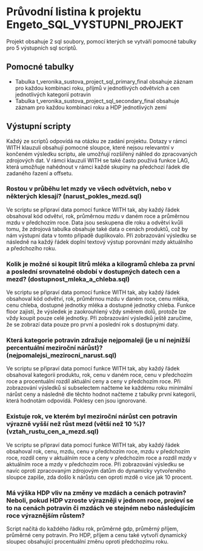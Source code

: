 # Průvodní listina k projektu Engeto_SQL_VYSTUPNI_PROJEKT

Projekt obsahuje 2 sql soubory, pomocí kterých se vytváří pomocné tabulky pro 5 výstupních sql scriptů.

## Pomocné tabulky

  - Tabulka t_veronika_sustova_project_sql_primary_final obsahuje záznam pro každou kombinaci roku, příjmů v jednotlivých odvětvích a cen jednotlivých kategorií potravin
  - Tabulka t_veronika_sustova_project_sql_secondary_final obsahuje záznam pro každou kombinaci roku a HDP jednotlivých zemí

## Výstupní scripty

Každý ze scriptů odpovídá na otázku ze zadání projektu. Dotazy v rámci WITH klauzulí obsahují pomocné sloupce, které nejsou relevantní v končeném výsledku scriptu, ale umožňují rozšířený náhled do zpracovaných zdrojových dat. V rámci klauzulí WITH se také často používá funkce LAG, která umožňuje nahédnout v rámci každé skupiny
na předchozí řádek dle zadaného řazení a offsetu.

### Rostou v průběhu let mzdy ve všech odvětvích, nebo v některých klesají? (narust_pokles_mezd.sql)
    
  Ve scriptu se připraví data pomocí funkce WITH tak, aby každý řádek obsahoval kód odvětví, rok, průměrnou mzdu v daném roce a průměrnou mzdu v předchozím roce. Data jsou seskupena dle roku a odvětví kvůli tomu, že zdrojová tabulka obsahuje také data o cenách produktů, což by nám výstupní data v tomto případě duplikovalo.
  Při zobrazování výsledku se následně na každý řádek doplní textový výstup porovnání mzdy aktuálního a předchozího roku.
  
### Kolik je možné si koupit litrů mléka a kilogramů chleba za první a poslední srovnatelné období v dostupných datech cen a mezd? (dostupnost_mleka_a_chleba.sql)
    
  Ve scriptu se připraví data pomocí funkce WITH tak, aby každý řádek obsahoval kód odvětví, rok, průměrnou mzdu v daném roce, cenu mléka, cenu chleba, dostupné jednotky mléka a dostupné jednotky chleba. Funkce floor zajistí, že výsledek je zaokrouhlený vždy směrem dolů, protože lze vždy koupit pouze celé jednotky.
  Při zobrazování výsledků ještě zaručíme, že se zobrazí data pouze pro první a poslední rok s dostupnými daty.
    
### Která kategorie potravin zdražuje nejpomaleji (je u ní nejnižší percentuální meziroční nárůst)? (nejpomalejsi_mezirocni_narust.sql)
    
  Ve scriptu se připraví data pomocí funkce WITH tak, aby každý řádek obsahoval kategorii produktu, rok, cenu v daném roce, cenu v předchozím roce a procentuální rozdíl aktuální ceny a ceny v předchozím roce. Při zobrazování výsledků si subselectem načteme ke každému roku minimální nárůst ceny a následně dle těchto hodnot načteme z tabulky první kategorii,
  která hodnotám odpovídá. Poklesy cen jsou ignorované.
    
### Existuje rok, ve kterém byl meziroční nárůst cen potravin výrazně vyšší než růst mezd (větší než 10 %)? (vztah_rustu_cen_a_mezd.sql)

  Ve scriptu se připraví data pomocí funkce WITH tak, aby každý řádek obsahoval rok, cenu, mzdu, cenu v předchozím roce, mzdu v předchozím roce, rozdíl ceny v aktuálním roce a ceny v předchozím roce a rozdíl mzdy v aktuálním roce a mzdy v předchozím roce.
  Při zobrazování výsledku se navíc oproti zpracovaným zdrojovým datům do dynamicky vytvořeného sloupce zapíše, zda došlo k nárůstu cen oproti mzdě o více jak 10 procent.
    
### Má výška HDP vliv na změny ve mzdách a cenách potravin? Neboli, pokud HDP vzroste výrazněji v jednom roce, projeví se to na cenách potravin či mzdách ve stejném nebo následujícím roce výraznějším růstem?

  Script načítá do každého řádku rok, průměrné gdp, průměrný příjem, průměrné ceny potravin. Pro HDP, příjem a cenu také vytvoří dynamický sloupec obsahující procentuální změnu oproti předchozímu roku.
